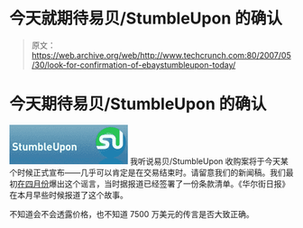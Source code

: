 # 今天就期待易贝/StumbleUpon 的确认 

> 原文：<https://web.archive.org/web/http://www.techcrunch.com:80/2007/05/30/look-for-confirmation-of-ebaystumbleupon-today/>

# 今天期待易贝/StumbleUpon 的确认

[![](img/2416b56ca36c258ba0632df823005f77.png)](https://web.archive.org/web/20230207093620/http://www.stumbleupon.com/) 我听说易贝/StumbleUpon 收购案将于今天某个时候正式宣布——几乎可以肯定是在交易结束时。请留意我们的新闻稿。我们最初[在四月份](https://web.archive.org/web/20230207093620/https://techcrunch.com/2007/04/18/stumbleupon-signs-term-sheet-to-be-acquired/)爆出这个谣言，当时据报道已经签署了一份条款清单。《华尔街日报》在本月早些时候报道了这个故事。

不知道会不会透露价格，也不知道 7500 万美元的传言是否大致正确。